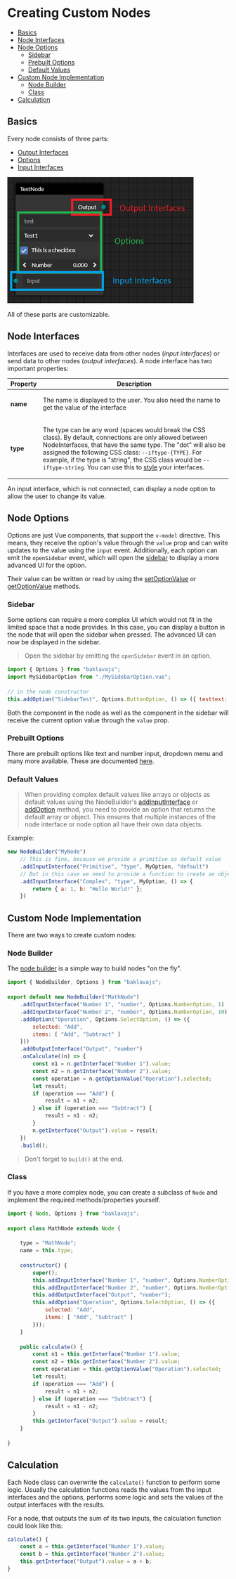 # Creating Custom Nodes <!-- omit in toc -->

- [Basics](#basics)
- [Node Interfaces](#node-interfaces)
- [Node Options](#node-options)
  - [Sidebar](#sidebar)
  - [Prebuilt Options](#prebuilt-options)
  - [Default Values](#default-values)
- [Custom Node Implementation](#custom-node-implementation)
  - [Node Builder](#node-builder)
  - [Class](#class)
- [Calculation](#calculation)

## Basics
Every node consists of three parts:
* [Output Interfaces](#node-interfaces)
* [Options](#node-options)
* [Input Interfaces](#node-interfaces)

![node parts](img/node_parts.png)

All of these parts are customizable.

## Node Interfaces
Interfaces are used to receive data from other nodes (*input interfaces*) or send data to other nodes (*output interfaces*). A node interface has two important properties:

| Property | Description |
| --- | --- |
| <p>**name**</p> | <p>The name is displayed to the user. You also need the name to get the value of the interface</p> |
| <p>**type**</p> | <p> The type can be any word (spaces would break the CSS class). By default, connections are only allowed between NodeInterfaces, that have the same type. The "dot" will also be assigned the following CSS class: `--iftype-{TYPE}`. For example, if the type is "string", the CSS class would be `--iftype-string`. You can use this to [style](styling.md) your interfaces.</p> |

An input interface, which is not connected, can display a node option to allow the user to change its value.

## Node Options
Options are just Vue components, that support the `v-model` directive.
This means, they receive the option's value through the `value` prop and can write updates
to the value using the `input` event.
Additionally, each option can emit the `openSidebar` event, which will open the [sidebar](#sidebar)
to display a more advanced UI for the option.

Their value can be written or read by using the [setOptionValue](docs/api.md#Node+setOptionValue)
or [getOptionValue](docs/api.md#Node+getOptionValue) methods.

### Sidebar
Some options can require a more complex UI which would not fit in the limited space that a node provides.
In this case, you can display a button in the node that will open the sidebar when pressed.
The advanced UI can now be displayed in the sidebar.

> Open the sidebar by emitting the `openSidebar` event in an option.

```js
import { Options } from "baklavajs";
import MySidebarOption from "./MySidebarOption.vue";

// in the node constructor
this.addOption("SidebarTest", Options.ButtonOption, () => ({ testtext: "any" }), MySidebarOption);
```

Both the component in the node as well as the component in the sidebar
will receive the current option value through the `value` prop.

### Prebuilt Options
There are prebuilt options like text and number input, dropdown menu and many more available.
These are documented [here](/prebuilt-options).

### Default Values
> When providing complex default values like arrays or objects as default values using the NodeBuilder's
> [addInputInterface](docs/api.md#NodeBuilder+addInputInterface) or
> [addOption](docs/api.md#NodeBuilder+addOption) method, you need to provide an option that returns
> the default array or object. This ensures that multiple instances of the node interface or node option
> all have their own data objects.

Example:
```js
new NodeBuilder("MyNode")
    // This is fine, because we provide a primitive as default value
    .addInputInterface("Primitive", "type", MyOption, "default")
    // But in this case we need to provide a function to create an object
    .addInputInterface("Complex", "type", MyOption, () => {
        return { a: 1, b: "Hello World!" };
    })
```

## Custom Node Implementation
There are two ways to create custom nodes:

### Node Builder
The [node builder](api.md#NodeBuilder) is a simple way to build nodes "on the fly".
```js
import { NodeBuilder, Options } from "baklavajs";

export default new NodeBuilder("MathNode")
    .addInputInterface("Number 1", "number", Options.NumberOption, 1)
    .addInputInterface("Number 2", "number", Options.NumberOption, 10)
    .addOption("Operation", Options.SelectOption, () => ({
        selected: "Add",
        items: [ "Add", "Subtract" ]
    }))
    .addOutputInterface("Output", "number")
    .onCalculate((n) => {
        const n1 = n.getInterface("Number 1").value;
        const n2 = n.getInterface("Number 2").value;
        const operation = n.getOptionValue("Operation").selected;
        let result;
        if (operation === "Add") {
            result = n1 + n2;
        } else if (operation === "Subtract") {
            result = n1 - n2;
        }
        n.getInterface("Output").value = result;
    })
    .build();
```

> Don't forget to `build()` at the end.

### Class
If you have a more complex node, you can create a subclass of `Node`
and implement the required methods/properties yourself.
```js
import { Node, Options } from "baklavajs";

export class MathNode extends Node {
    
    type = "MathNode";
    name = this.type;

    constructor() {
        super();
        this.addInputInterface("Number 1", "number", Options.NumberOption, 1);
        this.addInputInterface("Number 2", "number", Options.NumberOption, 10);
        this.addOutputInterface("Output", "number");
        this.addOption("Operation", Options.SelectOption, () => ({
            selected: "Add",
            items: [ "Add", "Subtract" ]
        }));
    }

    public calculate() {
        const n1 = this.getInterface("Number 1").value;
        const n2 = this.getInterface("Number 2").value;
        const operation = this.getOptionValue("Operation").selected;
        let result;
        if (operation === "Add") {
            result = n1 + n2;
        } else if (operation === "Subtract") {
            result = n1 - n2;
        }
        this.getInterface("Output").value = result;
    }

}
```

## Calculation
Each Node class can overwrite the `calculate()` function to perform some logic.
Usually the calculation functions reads the values from the input interfaces and the options,
performs some logic and sets the values of the output interfaces with the results.

For a node, that outputs the sum of its two inputs, the calculation function could look like this:
```js
calculate() {
    const a = this.getInterface("Number 1").value;
    const b = this.getInterface("Number 2").value;
    this.getInterface("Output").value = a + b;
}
```